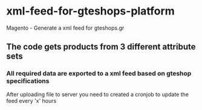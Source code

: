 # xml-feed-for-gteshops-platform
Magento - Generate a xml feed for gteshops.gr 

## The code gets products from 3 different attribute sets

### All required data are exported to a xml feed based on gteshop specifications

After uploading file to server you need to created a cronjob to update the feed every 'x' hours
